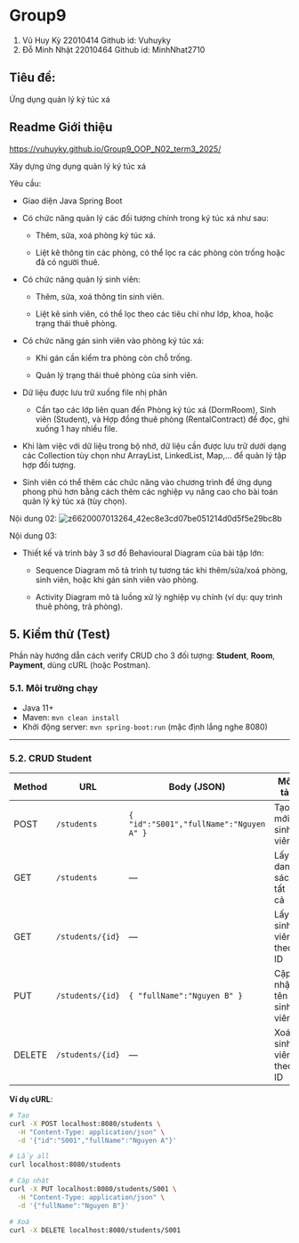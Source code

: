 # Group9
1. Vũ Huy Kỳ 22010414 Github id: Vuhuyky
2. Đỗ Minh Nhật 22010464 Github id: MinhNhat2710

## Tiêu đề:
Ứng dụng quản lý ký túc xá

## Readme Giới thiệu
https://vuhuyky.github.io/Group9_OOP_N02_term3_2025/

Xây dựng ứng dụng quản lý ký túc xá

Yêu cầu:

- Giao diện Java Spring Boot 

- Có chức năng quản lý các đối tượng chính trong ký túc xá như sau:

    + Thêm, sửa, xoá phòng ký túc xá.

    + Liệt kê thông tin các phòng, có thể lọc ra các phòng còn trống hoặc đã có người thuê.

- Có chức năng quản lý sinh viên:

    + Thêm, sửa, xoá thông tin sinh viên.

    + Liệt kê sinh viên, có thể lọc theo các tiêu chí như lớp, khoa, hoặc trạng thái thuê phòng.

- Có chức năng gán sinh viên vào phòng ký túc xá:

    + Khi gán cần kiểm tra phòng còn chỗ trống.

    + Quản lý trạng thái thuê phòng của sinh viên.

- Dữ liệu được lưu trữ xuống file nhị phân

    + Cần tạo các lớp liên quan đến Phòng ký túc xá (DormRoom), Sinh viên (Student), và Hợp đồng thuê phòng (RentalContract) để đọc, ghi xuống 1 hay nhiều file.

- Khi làm việc với dữ liệu trong bộ nhớ, dữ liệu cần được lưu trữ dưới dạng các Collection tùy chọn như ArrayList, LinkedList, Map,... để quản lý tập hợp đối tượng.

- Sinh viên có thể thêm các chức năng vào chương trình để ứng dụng phong phú hơn bằng cách thêm các nghiệp vụ nâng cao cho bài toán quản lý ký túc xá (tùy chọn).

Nội dung 02:
![z6620007013264_42ec8e3cd07be051214d0d5f5e29bc8b](https://github.com/user-attachments/assets/cdf2f69f-9bc9-4b3a-831d-cf48f73b864e)



Nội dung 03:

- Thiết kế và trình bày 3 sơ đồ Behavioural Diagram của bài tập lớn:

    + Sequence Diagram mô tả trình tự tương tác khi thêm/sửa/xoá phòng, sinh viên, hoặc khi gán sinh viên vào phòng.

    + Activity Diagram mô tả luồng xử lý nghiệp vụ chính (ví dụ: quy trình thuê phòng, trả phòng).


## 5. Kiểm thử (Test)

Phần này hướng dẫn cách verify CRUD cho 3 đối tượng: **Student**, **Room**, **Payment**, dùng cURL (hoặc Postman).

### 5.1. Môi trường chạy
- Java 11+  
- Maven: `mvn clean install`  
- Khởi động server: `mvn spring-boot:run` (mặc định lắng nghe 8080)

---

### 5.2. CRUD Student

| Method | URL                    | Body (JSON)                             | Mô tả                   |
| ------ | ---------------------- | --------------------------------------- | ----------------------- |
| POST   | `/students`            | `{ "id":"S001","fullName":"Nguyen A" }` | Tạo mới sinh viên       |
| GET    | `/students`            | —                                       | Lấy danh sách tất cả    |
| GET    | `/students/{id}`       | —                                       | Lấy sinh viên theo ID   |
| PUT    | `/students/{id}`       | `{ "fullName":"Nguyen B" }`             | Cập nhật tên sinh viên  |
| DELETE | `/students/{id}`       | —                                       | Xoá sinh viên theo ID   |

**Ví dụ cURL**:
```bash
# Tạo
curl -X POST localhost:8080/students \
  -H "Content-Type: application/json" \
  -d '{"id":"S001","fullName":"Nguyen A"}'

# Lấy all
curl localhost:8080/students

# Cập nhật
curl -X PUT localhost:8080/students/S001 \
  -H "Content-Type: application/json" \
  -d '{"fullName":"Nguyen B"}'

# Xoá
curl -X DELETE localhost:8080/students/S001
